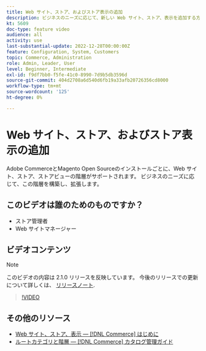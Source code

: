```yaml
---
title: Web サイト、ストア、およびストア表示の追加
description: ビジネスのニーズに応じて、新しい Web サイト、ストア、表示を追加する方法を説明します。
kt: 5609
doc-type: feature video
audience: all
activity: use
last-substantial-update: 2022-12-28T00:00:00Z
feature: Configuration, System, Customers
topic: Commerce, Administration
role: Admin, Leader, User
level: Beginner, Intermediate
exl-id: f9df7bb0-f5fe-41c0-8990-7d9b5db3596d
source-git-commit: 404d2708a6d540d6fb19a33afb20726356cd8000
workflow-type: tm+mt
source-wordcount: '125'
ht-degree: 0%

---
```


# Web サイト、ストア、およびストア表示の追加

Adobe CommerceとMagento Open Sourceのインストールごとに、Web サイト、ストア、ストアビューの階層がサポートされます。 ビジネスのニーズに応じて、この階層を構築し、拡張します。

## このビデオは誰のためのものですか？

- ストア管理者
- Web サイトマネージャー

## ビデオコンテンツ

>[!NOTE]
>
>このビデオの内容は 2.1.0 リリースを反映しています。 今後のリリースでの更新について詳しくは、 [リリースノート](https://experienceleague.adobe.com/docs/commerce-operations/release/notes/overview.html).

>[!VIDEO](https://video.tv.adobe.com/v/35787?quality=12&learn=on)

## その他のリソース

- [Web サイト、ストア、表示 — [!DNL Commerce] はじめに](https://experienceleague.adobe.com/docs/commerce-admin/start/setup/websites-stores-views.html)
- [ルートカテゴリと階層 — [!DNL Commerce] カタログ管理ガイド](https://experienceleague.adobe.com/docs/commerce-admin/catalog/categories/category-root.html)
